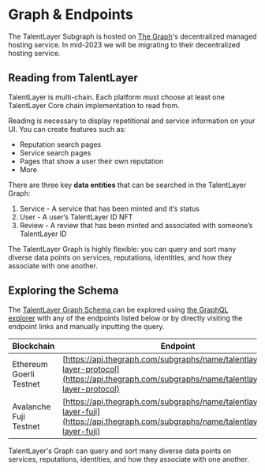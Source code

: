 # Graph & Endpoints

The TalentLayer Subgraph is hosted on [The Graph](https://thegraph.com/en/)'s decentralized managed hosting service. In mid-2023 we will be migrating to their decentralized hosting service.

## Reading from TalentLayer

TalentLayer is multi-chain. Each platform must choose at least one TalentLayer Core chain implementation to read from.

Reading is necessary to display repetitional and service information on your UI. You can create features such as:

* Reputation search pages
* Service search pages
* Pages that show a user their own reputation
* More

There are three key **data entities** that can be searched in the TalentLayer Graph:

1. Service - A service that has been minted and it’s status
2. User - A user’s TalentLayer ID NFT
3. Review - A review that has been minted and associated with someone’s TalentLayer ID

The TalentLayer Graph is highly flexible: you can query and sort many diverse data points on services, reputations, identities, and how they associate with one another.

## Exploring the Schema

The [TalentLayer Graph Schema ](https://github.com/TalentLayer/talentlayer-id-subgraph/blob/main/schema.graphql)can be explored using [the GraphQL explorer](https://cloud.hasura.io/public/graphiql) with any of the endpoints listed below or by directly visiting the endpoint links and manually inputting the query.

| Blockchain              | Endpoint                                                                                                                                               |
| ----------------------- | ------------------------------------------------------------------------------------------------------------------------------------------------------ |
| Ethereum Goerli Testnet | [https://api.thegraph.com/subgraphs/name/talentlayer/talent-layer-protocol](https://api.thegraph.com/subgraphs/name/talentlayer/talent-layer-protocol) |
| Avalanche Fuji Testnet  | [https://api.thegraph.com/subgraphs/name/talentlayer/talent-layer-fuji](https://api.thegraph.com/subgraphs/name/talentlayer/talent-layer-fuji)         |

TalentLayer's Graph can query and sort many diverse data points on services, reputations, identities, and how they associate with one another.
